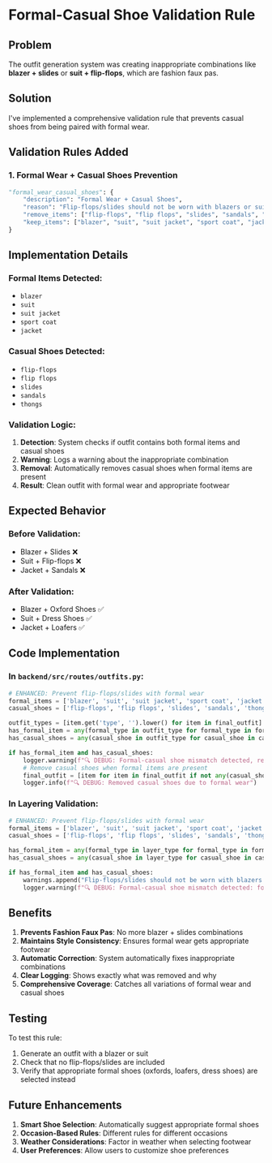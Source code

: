 # Formal-Casual Shoe Validation Rule

## Problem
The outfit generation system was creating inappropriate combinations like **blazer + slides** or **suit + flip-flops**, which are fashion faux pas.

## Solution
I've implemented a comprehensive validation rule that prevents casual shoes from being paired with formal wear.

## Validation Rules Added

### 1. Formal Wear + Casual Shoes Prevention
```python
"formal_wear_casual_shoes": {
    "description": "Formal Wear + Casual Shoes",
    "reason": "Flip-flops/slides should not be worn with blazers or suits",
    "remove_items": ["flip-flops", "flip flops", "slides", "sandals", "thongs"],
    "keep_items": ["blazer", "suit", "suit jacket", "sport coat", "jacket"]
}
```

## Implementation Details

### Formal Items Detected:
- `blazer`
- `suit`
- `suit jacket`
- `sport coat`
- `jacket`

### Casual Shoes Detected:
- `flip-flops`
- `flip flops`
- `slides`
- `sandals`
- `thongs`

### Validation Logic:
1. **Detection**: System checks if outfit contains both formal items and casual shoes
2. **Warning**: Logs a warning about the inappropriate combination
3. **Removal**: Automatically removes casual shoes when formal items are present
4. **Result**: Clean outfit with formal wear and appropriate footwear

## Expected Behavior

### Before Validation:
- Blazer + Slides ❌
- Suit + Flip-flops ❌
- Jacket + Sandals ❌

### After Validation:
- Blazer + Oxford Shoes ✅
- Suit + Dress Shoes ✅
- Jacket + Loafers ✅

## Code Implementation

### In `backend/src/routes/outfits.py`:

```python
# ENHANCED: Prevent flip-flops/slides with formal wear
formal_items = ['blazer', 'suit', 'suit jacket', 'sport coat', 'jacket']
casual_shoes = ['flip-flops', 'flip flops', 'slides', 'sandals', 'thongs']

outfit_types = [item.get('type', '').lower() for item in final_outfit]
has_formal_item = any(formal_type in outfit_type for formal_type in formal_items for outfit_type in outfit_types)
has_casual_shoes = any(casual_shoe in outfit_type for casual_shoe in casual_shoes for outfit_type in outfit_types)

if has_formal_item and has_casual_shoes:
    logger.warning(f"🔍 DEBUG: Formal-casual shoe mismatch detected, removing casual shoes")
    # Remove casual shoes when formal items are present
    final_outfit = [item for item in final_outfit if not any(casual_shoe in item.get('type', '').lower() for casual_shoe in casual_shoes)]
    logger.info(f"🔍 DEBUG: Removed casual shoes due to formal wear")
```

### In Layering Validation:

```python
# ENHANCED: Prevent flip-flops/slides with formal wear
formal_items = ['blazer', 'suit', 'suit jacket', 'sport coat', 'jacket']
casual_shoes = ['flip-flops', 'flip flops', 'slides', 'sandals', 'thongs']

has_formal_item = any(formal_type in layer_type for formal_type in formal_items for layer_type in layer_types)
has_casual_shoes = any(casual_shoe in layer_type for casual_shoe in casual_shoes for layer_type in layer_types)

if has_formal_item and has_casual_shoes:
    warnings.append("Flip-flops/slides should not be worn with blazers or suits")
    logger.warning(f"🔍 DEBUG: Formal-casual shoe mismatch detected: formal={formal_items}, casual_shoes={casual_shoes}")
```

## Benefits

1. **Prevents Fashion Faux Pas**: No more blazer + slides combinations
2. **Maintains Style Consistency**: Ensures formal wear gets appropriate footwear
3. **Automatic Correction**: System automatically fixes inappropriate combinations
4. **Clear Logging**: Shows exactly what was removed and why
5. **Comprehensive Coverage**: Catches all variations of formal wear and casual shoes

## Testing

To test this rule:
1. Generate an outfit with a blazer or suit
2. Check that no flip-flops/slides are included
3. Verify that appropriate formal shoes (oxfords, loafers, dress shoes) are selected instead

## Future Enhancements

1. **Smart Shoe Selection**: Automatically suggest appropriate formal shoes
2. **Occasion-Based Rules**: Different rules for different occasions
3. **Weather Considerations**: Factor in weather when selecting footwear
4. **User Preferences**: Allow users to customize shoe preferences
